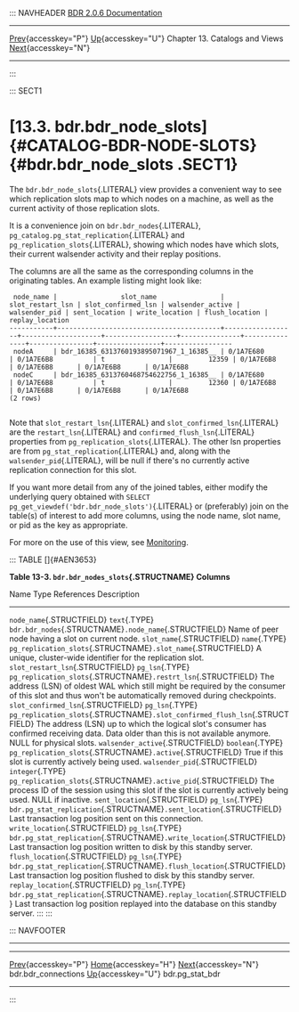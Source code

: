 ::: NAVHEADER
  [BDR 2.0.6 Documentation](index.md)                                                                                                                   
  --------------------------------------------------------------------------- ------------------------------------------ -------------------------------- -------------------------------------------------------------------
  [Prev](catalog-bdr-connections.md "bdr.bdr_connections"){accesskey="P"}   [Up](catalogs-views.md){accesskey="U"}    Chapter 13. Catalogs and Views    [Next](catalog-pg-stat-bdr.md "bdr.pg_stat_bdr"){accesskey="N"}

------------------------------------------------------------------------
:::

::: SECT1
# [13.3. bdr.bdr_node_slots]{#CATALOG-BDR-NODE-SLOTS} {#bdr.bdr_node_slots .SECT1}

The `bdr.bdr_node_slots`{.LITERAL} view provides a convenient way to see
which replication slots map to which nodes on a machine, as well as the
current activity of those replication slots.

It is a convenience join on `bdr.bdr_nodes`{.LITERAL},
`pg_catalog.pg_stat_replication`{.LITERAL} and
`pg_replication_slots`{.LITERAL}, showing which nodes have which slots,
their current walsender activity and their replay positions.

The columns are all the same as the corresponding columns in the
originating tables. An example listing might look like:

``` PROGRAMLISTING
 node_name |                slot_name                | slot_restart_lsn | slot_confirmed_lsn | walsender_active | walsender_pid | sent_location | write_location | flush_location | replay_location 
-----------+-----------------------------------------+------------------+--------------------+------------------+---------------+---------------+----------------+----------------+-----------------
 nodeA     | bdr_16385_6313760193895071967_1_16385__ | 0/1A7E680        | 0/1A7E6B8          | t                |         12359 | 0/1A7E6B8     | 0/1A7E6B8      | 0/1A7E6B8      | 0/1A7E6B8
 nodeC     | bdr_16385_6313760468754622756_1_16385__ | 0/1A7E680        | 0/1A7E6B8          | t                |         12360 | 0/1A7E6B8     | 0/1A7E6B8      | 0/1A7E6B8      | 0/1A7E6B8
(2 rows)
   
```

Note that `slot_restart_lsn`{.LITERAL} and
`slot_confirmed_lsn`{.LITERAL} are the `restart_lsn`{.LITERAL} and
`confirmed_flush_lsn`{.LITERAL} properties from
`pg_replication_slots`{.LITERAL}. The other lsn properties are from
`pg_stat_replication`{.LITERAL} and, along with the
`walsender_pid`{.LITERAL}, will be null if there\'s no currently active
replication connection for this slot.

If you want more detail from any of the joined tables, either modify the
underlying query obtained with
`SELECT pg_get_viewdef('bdr.bdr_node_slots')`{.LITERAL} or (preferably)
join on the table(s) of interest to add more columns, using the node
name, slot name, or pid as the key as appropriate.

For more on the use of this view, see [Monitoring](monitoring.md).

::: TABLE
[]{#AEN3653}

**Table 13-3. `bdr.bdr_nodes_slots`{.STRUCTNAME} Columns**

  Name                                 Type               References                                                                     Description
  ------------------------------------ ------------------ ------------------------------------------------------------------------------ ------------------------------------------------------------------------------------------------------------------------------------------------------------------
  `node_name`{.STRUCTFIELD}            `text`{.TYPE}      `bdr.bdr_nodes`{.STRUCTNAME}`.node_name`{.STRUCTFIELD}                         Name of peer node having a slot on current node.
  `slot_name`{.STRUCTFIELD}            `name`{.TYPE}      `pg_replication_slots`{.STRUCTNAME}`.slot_name`{.STRUCTFIELD}                  A unique, cluster-wide identifier for the replication slot.
  `slot_restart_lsn`{.STRUCTFIELD}     `pg_lsn`{.TYPE}    `pg_replication_slots`{.STRUCTNAME}`.restrt_lsn`{.STRUCTFIELD}                 The address (LSN) of oldest WAL which still might be required by the consumer of this slot and thus won\'t be automatically removed during checkpoints.
  `slot_confirmed_lsn`{.STRUCTFIELD}   `pg_lsn`{.TYPE}    `pg_replication_slots`{.STRUCTNAME}`.slot_confirmed_flush_lsn`{.STRUCTFIELD}   The address (LSN) up to which the logical slot\'s consumer has confirmed receiving data. Data older than this is not available anymore. NULL for physical slots.
  `walsender_active`{.STRUCTFIELD}     `boolean`{.TYPE}   `pg_replication_slots`{.STRUCTNAME}`.active`{.STRUCTFIELD}                     True if this slot is currently actively being used.
  `walsender_pid`{.STRUCTFIELD}        `integer`{.TYPE}   `pg_replication_slots`{.STRUCTNAME}`.active_pid`{.STRUCTFIELD}                 The process ID of the session using this slot if the slot is currently actively being used. NULL if inactive.
  `sent_location`{.STRUCTFIELD}        `pg_lsn`{.TYPE}    `bdr.pg_stat_replication`{.STRUCTNAME}`.sent_location`{.STRUCTFIELD}           Last transaction log position sent on this connection.
  `write_location`{.STRUCTFIELD}       `pg_lsn`{.TYPE}    `bdr.pg_stat_replication`{.STRUCTNAME}`.write_location`{.STRUCTFIELD}          Last transaction log position written to disk by this standby server.
  `flush_location`{.STRUCTFIELD}       `pg_lsn`{.TYPE}    `bdr.pg_stat_replication`{.STRUCTNAME}`.flush_location`{.STRUCTFIELD}          Last transaction log position flushed to disk by this standby server.
  `replay_location`{.STRUCTFIELD}      `pg_lsn`{.TYPE}    `bdr.pg_stat_replication`{.STRUCTNAME}`.replay_location`{.STRUCTFIELD}         Last transaction log position replayed into the database on this standby server.
:::
:::

::: NAVFOOTER

------------------------------------------------------------------------

  ----------------------------------------------------- ------------------------------------------ -------------------------------------------------
  [Prev](catalog-bdr-connections.md){accesskey="P"}       [Home](index.md){accesskey="H"}        [Next](catalog-pg-stat-bdr.md){accesskey="N"}
  bdr.bdr_connections                                    [Up](catalogs-views.md){accesskey="U"}                                    bdr.pg_stat_bdr
  ----------------------------------------------------- ------------------------------------------ -------------------------------------------------
:::
